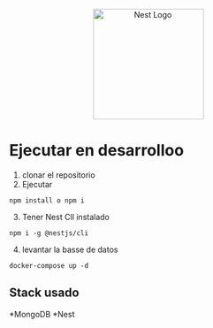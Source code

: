 <p align="center">
  <a href="http://nestjs.com/" target="blank"><img src="https://nestjs.com/img/logo-small.svg" width="200" alt="Nest Logo" /></a>
</p>

# Ejecutar en desarrolloo
1. clonar el repositorio
2. Ejecutar
```
npm install o npm i
```

3. Tener Nest ClI instalado
```
npm i -g @nestjs/cli
```
4. levantar la basse de datos
```
docker-compose up -d
```

## Stack usado
*MongoDB
*Nest
